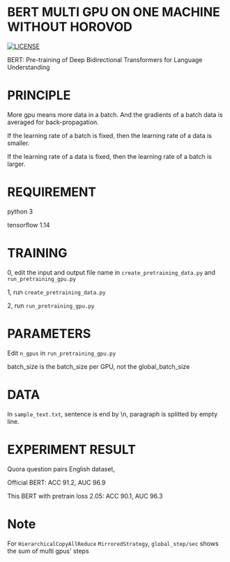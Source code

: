 # BERT MULTI GPU ON ONE MACHINE WITHOUT HOROVOD
[![LICENSE](https://img.shields.io/badge/license-Anti%20996-blue.svg)](https://github.com/996icu/996.ICU/blob/master/LICENSE)

BERT: Pre-training of Deep Bidirectional Transformers for Language Understanding

# PRINCIPLE

More gpu means more data in a batch. And the gradients of a batch data is averaged for back-propagation.

If the learning rate of a batch is fixed, then the learning rate of a data is smaller.

If the learning rate of a data is fixed, then the learning rate of a batch is larger.

# REQUIREMENT

python 3

tensorflow 1.14

# TRAINING

0, edit the input and output file name in `create_pretraining_data.py` and `run_pretraining_gpu.py`

1, run `create_pretraining_data.py`

2, run `run_pretraining_gpu.py`

# PARAMETERS

Edit `n_gpus` in `run_pretraining_gpu.py`

batch_size is the batch_size per GPU, not the global_batch_size

# DATA

In `sample_text.txt`, sentence is end by \n, paragraph is splitted by empty line.

# EXPERIMENT RESULT

Quora question pairs English dataset,

Official BERT: ACC 91.2, AUC 96.9

This BERT with pretrain loss 2.05: ACC 90.1, AUC 96.3

# Note

For `HierarchicalCopyAllReduce` `MirroredStrategy`, `global_step/sec` shows the sum of multi gpus' steps 
